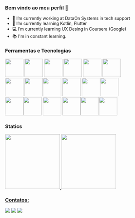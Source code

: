 ### Bem vindo ao meu perfil 👋

- 🔭 I’m currently working at DataOn Systems in tech support
- 📱  I’m currently learning Kotlin, Flutter
- 💻 I’m currently learning UX Desing in Coursera (Google)
- 📚 I'm in constant learning.

### Ferramentas e Tecnologias



<img src="https://cdn.jsdelivr.net/gh/devicons/devicon/icons/kotlin/kotlin-original.svg" width="60" /> <img src="https://cdn.jsdelivr.net/gh/devicons/devicon/icons/android/android-original.svg" width="60"  /> <img src="https://cdn.jsdelivr.net/gh/devicons/devicon/icons/androidstudio/androidstudio-original.svg" width="60"  /> <img src="https://cdn.jsdelivr.net/gh/devicons/devicon/icons/css3/css3-original.svg" width="60"  />  <img src="https://cdn.jsdelivr.net/gh/devicons/devicon/icons/html5/html5-original.svg" width="60" /> <img src="https://cdn.jsdelivr.net/gh/devicons/devicon/icons/javascript/javascript-original.svg" width="60" /> <br><img src="https://cdn.jsdelivr.net/gh/devicons/devicon/icons/git/git-original.svg" width="60" /> <img src="https://cdn.jsdelivr.net/gh/devicons/devicon/icons/intellij/intellij-original.svg" width="60"/><img src="https://cdn.jsdelivr.net/gh/devicons/devicon/icons/vscode/vscode-original.svg" width="60" /> <img src="https://cdn.jsdelivr.net/gh/devicons/devicon/icons/nodejs/nodejs-original.svg" width="60"/> <img src="https://cdn.jsdelivr.net/gh/devicons/devicon/icons/java/java-original.svg" width="60"/><img src="https://cdn.jsdelivr.net/gh/devicons/devicon/icons/angularjs/angularjs-original.svg" width="60"/> <br> <img src="https://cdn.jsdelivr.net/gh/devicons/devicon/icons/typescript/typescript-original.svg" width="60"/><img src="https://cdn.jsdelivr.net/gh/devicons/devicon/icons/figma/figma-original.svg" width="60" /> <img src="https://cdn.jsdelivr.net/gh/devicons/devicon/icons/canva/canva-original.svg" width="60" /> <img src="https://cdn.jsdelivr.net/gh/devicons/devicon/icons/wordpress/wordpress-original.svg" width="60"/><img src="https://cdn.jsdelivr.net/gh/devicons/devicon/icons/unrealengine/unrealengine-original-wordmark.svg" width="60" /><img src="https://cdn.jsdelivr.net/gh/devicons/devicon/icons/flutter/flutter-original.svg"  width="60"/>
          
          
          
          
          
          
          
          
          

### Statics
<div>
<a href="https://github.com/GabrielMouraKT">
<img height="180em" src="https://github-readme-stats.vercel.app/api/top-langs/?username=GabrielMouraKT&layout=compact&langs_count=7&theme=dark"/>
<img height="180em" src="https://github-readme-stats.vercel.app/api?username=GabrielMouraKT&show_icons=true&theme=dark&include_all_commits=true&count_private=true"/>
</div>

### Contatos:

<div>
<a href="https://www.instagram.com/cronuzbrx/" target="_blank"><img src="https://img.shields.io/badge/-Instagram-%23E4405F?style=for-the-badge&logo=instagram&logoColor=white" target="_blank"></a>
<a href = "mailto:gabrieljknd@gmail.com"><img src="https://img.shields.io/badge/Gmail-D14836?style=for-the-badge&logo=gmail&logoColor=white" target="_blank"></a>
<a href="https://www.linkedin.com/in/g-moura/" target="_blank"><img src="https://img.shields.io/badge/-LinkedIn-%230077B5?style=for-the-badge&logo=linkedin&logoColor=white" target="_blank"></a>   
</div>
